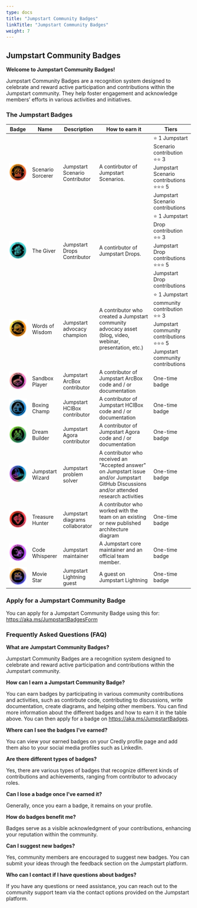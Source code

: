 ```yaml
---
type: docs
title: "Jumpstart Community Badges"
linkTitle: "Jumpstart Community Badges"
weight: 7
---
```


## Jumpstart Community Badges

**Welcome to Jumpstart Community Badges!**

Jumpstart Community Badges are a recognition system designed to celebrate and reward active participation and contributions within the Jumpstart community. They help foster engagement and acknowledge members’ efforts in various activities and initiatives.

### The Jumpstart Badges

| Badge         | Name          | Description   | How to earn it   | Tiers         |
| ------------- | ------------- | ------------- | -----------------| ------------- |
| ![Scenario_Sorcerer_level_1](./Scenario_Sorcerer_level_1.png) | Scenario Sorcerer | Jumpstart Scenario Contributor | A contirbutor of Jumpstart Scenarios. | ⭐ 1 Jumpstart Scenario contribution </br> ⭐⭐ 3 Jumpstart Scenario contributions </br> ⭐⭐⭐ 5 Jumpstart Scenario contributions  |
| ![The_Giver_level_1](./The_Giver_level_1.png) | The Giver | Jumpstart Drops Contributor | A contirbutor of Jumpstart Drops. | ⭐ 1 Jumpstart Drop contribution </br> ⭐⭐ 3 Jumpstart Drop contributions </br> ⭐⭐⭐ 5 Jumpstart Drop contributions  |
| ![Words_of_Wisdom_level_1](./Words_of_Wisdom_level_1.png) | Words of Wisdom | Jumpstart advocacy champion | A contributor who created a Jumpstart community advocacy asset (blog, video, webinar, presentation, etc.) | ⭐ 1 Jumpstart community contribution </br> ⭐⭐ 3 Jumpstart community contributions </br> ⭐⭐⭐ 5 Jumpstart community contributions  |
| ![Sandbox_player](./Sandbox_player.png) | Sandbox Player | Jumpstart ArcBox contributor | A contributor of Jumpstart ArcBox code and / or documentation | One-time badge  |
| ![Boxing_Champ](./Boxing_Champ.png) | Boxing Champ | Jumpstart HCIBox contributor | A contributor of Jumpstart HCIBox code and / or documentation | One-time badge  |
| ![Dream_Builder](./Dream_Builder.png) | Dream Builder | Jumpstart Agora contributor | A contributor of Jumpstart Agora code and / or documentation | One-time badge  |
| ![Jumpstart_Wizard](./Jumpstart_Wizard.png) | Jumpstart Wizard | Jumpstart problem solver | A contributor who received an "Accepted answer" on Jumpstart issue and/or Jumpstart GitHub Discussions and/or attended research activities | One-time badge  |
| ![Treasure_Hunter](./Treasure_Hunter.png) | Treasure Hunter | Jumpstart diagrams collaborator | A contributor who worked with the team on an existing or new published architecture diagram  | One-time badge  |
| ![Code_Whisperer](./Code_Whisperer.png) | Code Whisperer | Jumpstart maintainer | A Jumpstart core maintainer and an official team member. | One-time badge  |
| ![Movie_Star](./Movie_Star.png) | Movie Star | Jumpstart Lightning guest | A guest on Jumpstart Lightning | One-time badge  |

### Apply for a Jumpstart Community Badge

You can apply for a Jumpstart Community Badge using this for: https://aka.ms/JumpstartBadgesForm

### Frequently Asked Questions (FAQ)

**What are Jumpstart Community Badges?** 

Jumpstart Community Badges are a recognition system designed to celebrate and reward active participation and contributions within the Jumpstart community.

**How can I earn a Jumpstart Community Badge?** 

You can earn badges by participating in various community contributions and activities, such as contirbute code, contributing to discussions, write documentation, create diagrams, and helping other members. You can find more information about the different badges and how to earn it in the table above. You can then apply for a badge on https://aka.ms/JumpstartBadges.

**Where can I see the badges I’ve earned?** 

You can view your earned badges on your Credly profile page and add them also to your social media profiles such as LinkedIn.

**Are there different types of badges?**

Yes, there are various types of badges that recognize different kinds of contributions and achievements, ranging from contributor to advocacy roles.

**Can I lose a badge once I’ve earned it?** 

Generally, once you earn a badge, it remains on your profile.

**How do badges benefit me?** 

Badges serve as a visible acknowledgment of your contributions, enhancing your reputation within the community.

**Can I suggest new badges?**

Yes, community members are encouraged to suggest new badges. You can submit your ideas through the feedback section on the Jumpstart platform.

**Who can I contact if I have questions about badges?** 

If you have any questions or need assistance, you can reach out to the community support team via the contact options provided on the Jumpstart platform.
